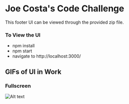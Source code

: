 # Joe Costa's Code Challenge

This footer UI can be viewed through the provided zip file.

### To View the UI
- npm install
- npm start
- navigate to http://localhost:3000/

## GIFs of UI in Work

### Fullscreen
![Alt text](https://media.giphy.com/media/fe3X8JjcSuYFRn6Hp2/giphy.gif)

